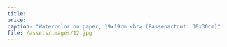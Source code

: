 ```yaml
---
title:
price:
caption: "Watercolor on paper, 19x19cm <br> (Passepartout: 30x30cm)"
file: /assets/images/12.jpg
---
```

